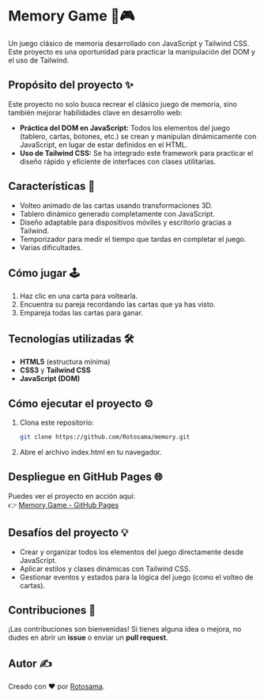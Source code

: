 # Memory Game 🧠🎮

Un juego clásico de memoria desarrollado con JavaScript y Tailwind CSS. Este proyecto es una oportunidad para practicar la manipulación del DOM y el uso de Tailwind.

## Propósito del proyecto ✨

Este proyecto no solo busca recrear el clásico juego de memoria, sino también mejorar habilidades clave en desarrollo web:

-   **Práctica del DOM en JavaScript:** Todos los elementos del juego (tablero, cartas, botones, etc.) se crean y manipulan dinámicamente con JavaScript, en lugar de estar definidos en el HTML.
-   **Uso de Tailwind CSS:** Se ha integrado este framework para practicar el diseño rápido y eficiente de interfaces con clases utilitarias.

## Características 🚀

-   Volteo animado de las cartas usando transformaciones 3D.
-   Tablero dinámico generado completamente con JavaScript.
-   Diseño adaptable para dispositivos móviles y escritorio gracias a Tailwind.
-   Temporizador para medir el tiempo que tardas en completar el juego.
-   Varias dificultades.

## Cómo jugar 🕹️

1. Haz clic en una carta para voltearla.
2. Encuentra su pareja recordando las cartas que ya has visto.
3. Empareja todas las cartas para ganar.

## Tecnologías utilizadas 🛠️

-   **HTML5** (estructura mínima)
-   **CSS3** y **Tailwind CSS**
-   **JavaScript (DOM)**

## Cómo ejecutar el proyecto ⚙️

1. Clona este repositorio:

    ```bash
    git clone https://github.com/Rotosama/memory.git

    ```

2. Abre el archivo index.html en tu navegador.

## Despliegue en GitHub Pages 🌐

Puedes ver el proyecto en acción aquí:  
👉 [Memory Game - GitHub Pages](https://rotosama.github.io/memory/)

## Desafíos del proyecto 💡

-   Crear y organizar todos los elementos del juego directamente desde JavaScript.
-   Aplicar estilos y clases dinámicas con Tailwind CSS.
-   Gestionar eventos y estados para la lógica del juego (como el volteo de cartas).

## Contribuciones 🤝

¡Las contribuciones son bienvenidas! Si tienes alguna idea o mejora, no dudes en abrir un **issue** o enviar un **pull request**.

## Autor ✍️

Creado con ❤️ por [Rotosama](https://github.com/Rotosama).
